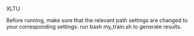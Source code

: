 XLTU

Before running, make sure that the relevant path settings are changed to your corresponding settings.
run bash my_train.sh to generate results.
